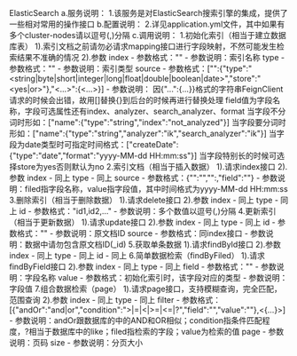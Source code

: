 ElasticSearch
    a.服务说明：
        1.该服务是对ElasticSearch搜索引擎的集成，提供了一些相对常用的操作接口
    b.配置说明：
	    2.详见application.yml文件，其中如果有多个cluster-nodes请以逗号(,)分隔
    c.调用说明：
	    1.初始化索引（相当于建立数据库表）
		    1).索引文档之前请勿必请求mapping接口进行字段映射，不然可能发生检索结果不准确的情况
		    2).参数
			    index
				    - 参数格式："<index>"
				    - 参数说明：索引名称
			    type 
				    - 参数格式："<type>"
				    - 参数说明：索引类型
			    source
				    - 参数格式：["<field>":{"type":"<string|byte|short|integer|long|float|double|boolean|date>","store":"<yes|or>"},"<...>":{<...>}]
				    - 参数说明：
                        因{"...":{...}}格式的字符串FeignClient请求的时候会出错，故用[]替换{}到后台的时候再进行替换处理
                        field值为字段名称，字段可选属性还有index、analyzer、search_analyzer、format
                        当字段不分词时形如：["name":{"type":"string","index":"not_analyzed"}]
                        当字段要分词时形如：["name":{"type":"string","analyzer":"ik","search_analyzer":"ik"}]
                        当字段为date类型时可指定时间格式：["createDate":{"type":"date","format":"yyyy-MM-dd HH:mm:ss"}]
                        当字段特别长的时候可选择store为yes否则默认为no
        2.索引文档（相当于插入数据）
            1).请求index接口
            2).参数
                index
                    - 同上
                type
                    - 同上
                source
                    - 参数格式：{"<field>":"<value>","<field>":<value>,"field":"<yyyy-MM-dd HH:mm:ss>"}
                    - 参数说明：filed指字段名称，value指字段值，其中时间格式为yyyy-MM-dd HH:mm:ss
        3.删除索引（相当于删除数据）
            1).请求delete接口
            2).参数
                index
                    - 同上
                type
                    - 同上
                id
                    - 参数格式："id1,id2,..."
                    - 参数说明：多个数值以逗号(,)分隔
        4.更新索引（相当于更新数据）
            1).请求update接口
            2).参数
                index
                    - 同上
                type
                    - 同上
                id
                    - 参数格式："<id>"
                    - 参数说明：原文档ID
                source
                    - 参数格式：同index接口
                    - 参数说明：数据中请勿包含原文档ID(_id)
        5.获取单条数据
            1).请求findById接口
            2).参数
                index
                    - 同上
                type
                    - 同上
                id
                    - 同上
        6.简单数据检索（findByFiled）
            1).请求findByField接口
            2).参数
                index
                    - 同上
                type
                    - 同上
                field
                    - 参数格式："<field>"
                    - 参数说明：字段名称
                value
                    - 参数格式：初始化索引时，该字段对应的类型
                    - 参数说明：字段值
        7.组合数据检索（page）
            1).请求page接口，支持模糊查询，完全匹配，范围查询
            2).参数
                index
                    - 同上
                type
                    - 同上
                filter
                    - 参数格式：[{"andOr":"and|or","condition":">|=|<|>=|<=|?","field":"<filed>","value":"<value>"},<{...}>]
                    - 参数说明：andOr跟数据库的中的AND和OR相似；condition指条件匹配程度，?相当于数据库中的like；filed指检索的字段；value为检索的值
                page
                    - 参数说明：页码
                size 
                    - 参数说明：分页大小